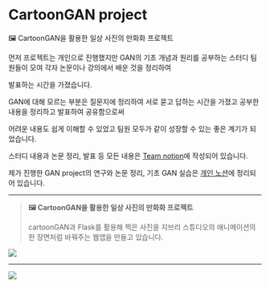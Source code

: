 # CartoonGAN project
🖼 CartoonGAN을 활용한 일상 사진의 만화화 프로젝트

먼저 프로젝트는 개인으로 진행했지만 GAN의 기초 개념과 원리를 공부하는 스터디 팀원들이 모여 각자 논문이나 강의에서 배운 것을 정리하여

발표하는 시간을 가졌습니다. 

GAN에 대해 모르는 부분은 질문지에 정리하여 서로 묻고 답하는 시간을 가졌고 공부한 내용을 정리하고 발표하여 공유함으로써 

어려운 내용도 쉽게 이해할 수 있었고 팀원 모두가 같이 성장할 수 있는 좋은 계기가 되었습니다.

스터디 내용과 논문 정리, 발표 등 모든 내용은 [Team notion](https://www.notion.so/Team-Project-3-GAN-a49960e2bbae4bc39cb3834d4761716b)에 작성되어 있습니다.

제가 진행한 GAN project의 연구와 논문 정리, 기초 GAN 실습은 [개인 노션](https://www.notion.so/5acc75eb43c648068735460db62b7080?v=56314af0e727434e87152b9c8aa95758)에 정리되어 있습니다.

------------------------------

> **🖼 CartoonGAN을 활용한 일상 사진의 만화화 프로젝트**
> 
> cartoonGAN과 Flask를 활용해 찍은 사진을 지브리 스튜디오의 애니메이션의 한 장면처럼 바꿔주는 웹앱을 만들고 있습니다.


<img src="https://user-images.githubusercontent.com/18055781/121482757-63eda580-ca08-11eb-8111-8b5a6f8ec290.gif">

------------------------------

<img src="https://user-images.githubusercontent.com/18055781/121298617-249f5600-c92f-11eb-9796-86292c7e7b2f.png">


